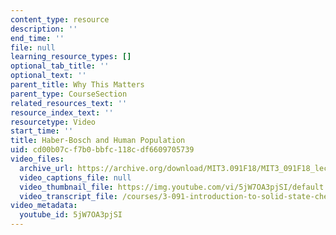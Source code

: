 ```yaml
---
content_type: resource
description: ''
end_time: ''
file: null
learning_resource_types: []
optional_tab_title: ''
optional_text: ''
parent_title: Why This Matters
parent_type: CourseSection
related_resources_text: ''
resource_index_text: ''
resourcetype: Video
start_time: ''
title: Haber-Bosch and Human Population
uid: cd00b07c-f7b0-bbfc-118c-df6609705739
video_files:
  archive_url: https://archive.org/download/MIT3.091F18/MIT3_091F18_lec02_wtm_300k.mp4
  video_captions_file: null
  video_thumbnail_file: https://img.youtube.com/vi/5jW7OA3pjSI/default.jpg
  video_transcript_file: /courses/3-091-introduction-to-solid-state-chemistry-fall-2018/d07b3b1e80e154099f6cb5029d125165_5jW7OA3pjSI.pdf
video_metadata:
  youtube_id: 5jW7OA3pjSI
---
```

